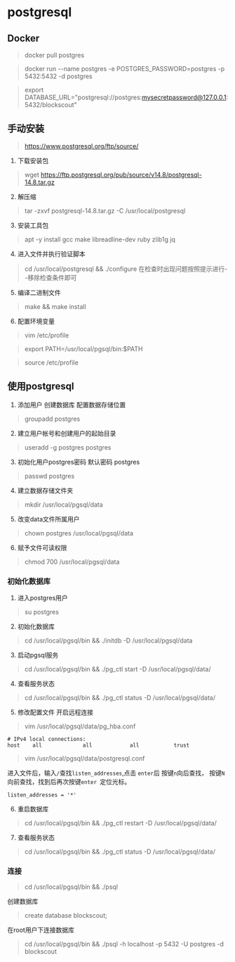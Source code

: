 # postgresql
## Docker
> docker pull postgres

> docker run --name postgres -e POSTGRES_PASSWORD=postgres -p 5432:5432 -d postgres

> export DATABASE_URL="postgresql://postgres:mysecretpassword@127.0.0.1:5432/blockscout"

## 手动安装
> https://www.postgresql.org/ftp/source/

1. 下载安装包
> wget https://ftp.postgresql.org/pub/source/v14.8/postgresql-14.8.tar.gz
2. 解压缩
>  tar -zxvf postgresql-14.8.tar.gz  -C /usr/local/postgresql
3. 安装工具包
> apt -y install gcc make libreadline-dev ruby zlib1g jq
4. 进入文件并执行验证脚本
> cd /usr/local/postgresql && ./configure
在检查时出现问题按照提示进行--移除检查条件即可
5. 编译二进制文件
> make && make install
6. 配置环境变量
> vim /etc/profile

> export PATH=/usr/local/pgsql/bin:$PATH

> source /etc/profile

## 使用postgresql
1. 添加用户 创建数据库 配置数据存储位置
> groupadd postgres
2. 建立用户帐号和创建用户的起始目录
> useradd -g postgres postgres
3. 初始化用户postgres密码 默认密码 postgres
> passwd postgres
4. 建立数据存储文件夹
> mkdir /usr/local/pgsql/data
5. 改变data文件所属用户
> chown postgres /usr/local/pgsql/data  
6. 赋予文件可读权限
> chmod 700 /usr/local/pgsql/data

### 初始化数据库
1. 进入postgres用户
> su postgres
2. 初始化数据库 
> cd /usr/local/pgsql/bin && ./initdb -D /usr/local/pgsql/data
3. 启动pgsql服务
> cd /usr/local/pgsql/bin && ./pg_ctl start  -D /usr/local/pgsql/data/
4. 查看服务状态
> cd /usr/local/pgsql/bin && ./pg_ctl status  -D /usr/local/pgsql/data/
5. 修改配置文件 开启远程连接
> vim /usr/local/pgsql/data/pg_hba.conf
```shell
# IPv4 local connections:
host    all             all            all           trust
```
> vim /usr/local/pgsql/data/postgresql.conf

进入文件后，输入```/```查找```listen_addresses```,点击 ```enter```后 按键```n```向后查找， 按键```N```向前查找，找到后再次按键```enter ```定位光标。

```shell
listen_addresses = '*'
```
6. 重启数据库
> cd /usr/local/pgsql/bin && ./pg_ctl restart  -D /usr/local/pgsql/data/
7. 查看服务状态
> cd /usr/local/pgsql/bin && ./pg_ctl status  -D /usr/local/pgsql/data/

### 连接
> cd /usr/local/pgsql/bin && ./psql
 
创建数据库
> create database blockscout;

在root用户下连接数据库
>cd /usr/local/pgsql/bin && ./psql -h localhost -p 5432 -U postgres -d blockscout
